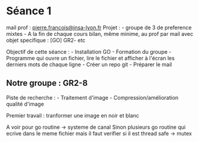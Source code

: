 # Séance 1 
mail prof : pierre.francois@insa-lyon.fr
Projet :
    - groupe de 3 de preference mixtes
    - A la fin de chaque cours bilan, même minime, au prof par mail avec objet specifique : [GO] GR2-<numProjet> etc

Objectif de cette séance :
    - Installation GO
    - Formation du groupe
    - Programme qui ouvre un fichier, lire le fichier et afficher à l'écran les derniers mots de chaque ligne 
    - Créer un repo git
    - Préparer le mail 

## Notre groupe : GR2-8 
Piste de recherche :
    - Traitement d'image
    - Compression/amélioration qualité d'image

Premier travail : tranformer une image en noir et blanc 

A voir pour go routine -> systeme de canal
Sinon plusieurs go routine qui ecrive dans le meme fichier mais il faut verifier si il est thread safe -> mutex
